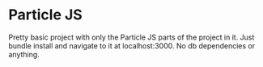 # Particle JS
Pretty basic project with only the Particle JS parts of the project in it. Just bundle install and 
navigate to it at localhost:3000. No db dependencies or anything.

